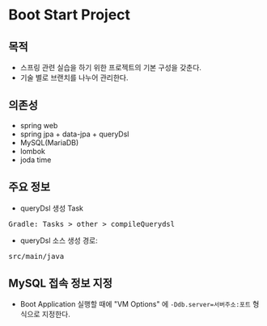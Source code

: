# Boot Start Project

## 목적
* 스프링 관련 실습을 하기 위한 프로젝트의 기본 구성을 갖춘다.
* 기술 별로 브랜치를 나누어 관리한다.

## 의존성
* spring web
* spring jpa + data-jpa + queryDsl
* MySQL(MariaDB)
* lombok
* joda time

## 주요 정보
* queryDsl 생성 Task
<pre>
Gradle: Tasks > other > compileQuerydsl
</pre>
* queryDsl 소스 생성 경로:
<pre>
src/main/java
</pre>

## MySQL 접속 정보 지정
* Boot Application 실행할 때에 "VM Options" 에 `-Ddb.server=서버주소:포트` 형식으로 지정한다.
